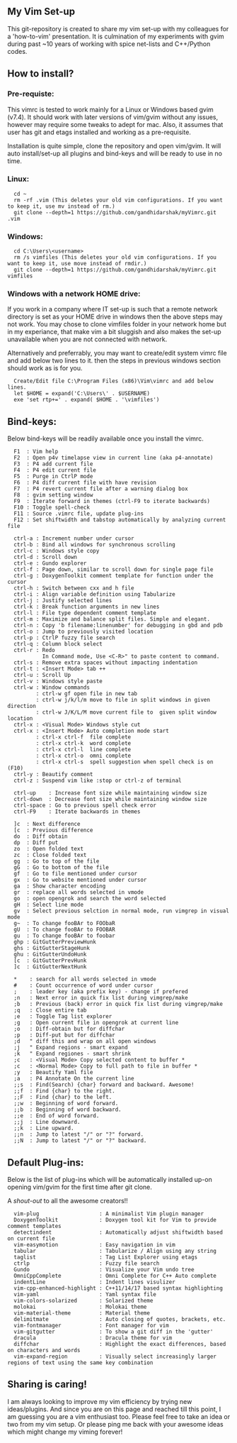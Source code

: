 ## My Vim Set-up
This git-repository is created to share my vim set-up with my colleagues for a 'how-to-vim' presentation. It is culmination of my experiments with gvim during past ~10 years of working with spice net-lists and C++/Python codes. 

## How to install?
### Pre-requiste:
This vimrc is tested to work mainly for a Linux or Windows based gvim (v7.4). It should work with later versions of vim/gvim without any issues, however may require some tweaks to adept for mac. Also, it assumes that user has git and etags installed and working as a pre-requisite.

Installation is quite simple, clone the repository and open vim/gvim. It will auto install/set-up all plugins and bind-keys and will be ready to use in no time.

### Linux:
      cd ~
      rm -rf .vim (This deletes your old vim configurations. If you want to keep it, use mv instead of rm.)
      git clone --depth=1 https://github.com/gandhidarshak/myVimrc.git .vim

### Windows:
      cd C:\Users\<username>
      rm /s vimfiles (This deletes your old vim configurations. If you want to keep it, use move instead of rmdir.)
      git clone --depth=1 https://github.com/gandhidarshak/myVimrc.git vimfiles

### Windows with a network HOME drive:
If you work in a company where IT set-up is such that a remote network directory is set as your HOME drive in windows then the above steps may not work. You may chose to clone vimfiles folder in your network home but in my experiance, that make vim a bit sluggish and also makes the set-up unavailable when you are not connected with network. 

Alternatively and preferrably, you may want to create/edit system vimrc file and add below two lines to it. then the steps in previous windows section should work as is for you.

      Create/Edit file C:\Program Files (x86)\Vim\vimrc and add below lines.
      let $HOME = expand('C:\Users\' . $USERNAME)
      exe 'set rtp+=' . expand( $HOME . '\vimfiles')

## Bind-keys: 
Below bind-keys will be readily available once you install the vimrc.

      F1  : Vim help
      F2  : Open p4v timelapse view in current line (aka p4-annotate)
      F3  : P4 add current file
      F4  : P4 edit current file
      F5  : Purge in CtrlP mode
      F6  : P4 diff current file with have revision
      F7  : P4 revert current file after a warning dialog box
      F8  : gvim setting window
      F9  : Iterate forward in themes (ctrl-F9 to iterate backwards)
      F10 : Toggle spell-check
      F11 : Source .vimrc file, update plug-ins
      F12 : Set shiftwidth and tabstop automatically by analyzing current file
      
      ctrl-a : Increment number under cursor
      ctrl-b : Bind all windows for synchronous scrolling
      ctrl-c : Windows style copy
      ctrl-d : Scroll down
      ctrl-e : Gundo explorer 
      ctrl-f : Page down, similar to scroll down for single page file
      ctrl-g : DoxygenToolkit comment template for function under the cursor
      ctrl-h : Switch between cxx and h file 
      ctrl-i : Align variable definition using Tabularize
      ctrl-j : Justify selected lines
      ctrl-k : Break function arguments in new lines 
      ctrl-l : File type dependent comment template 
      ctrl-m : Maximize and balance split files. Simple and elegant.
      ctrl-n : Copy 'b filename:linenumber' for debugging in gbd and pdb
      ctrl-o : Jump to previously visited location
      ctrl-p : CtrlP fuzzy file search
      ctrl-q : Column block select
      ctrl-r : Redo
               In Command mode, Use <C-R>" to paste content to command.
      ctrl-s : Remove extra spaces without impacting indentation
      ctrl-t : <Insert Mode> tab ++
      ctrl-u : Scroll Up
      ctrl-v : Windows style paste
      ctrl-w : Window commands
             : ctrl-w gf open file in new tab
             : ctrl-w j/k/l/m move to file in split windows in given direction
             : ctrl-w J/K/L/M move current file to  given split window location
      ctrl-x : <Visual Mode> Windows style cut
      ctrl-x : <Insert Mode> Auto completion mode start
             : ctrl-x ctrl-f  file complete
             : ctrl-x ctrl-k  word complete
             : ctrl-x ctrl-l  line complete
             : ctrl-x ctrl-o  omni complete
             : ctrl-x ctrl-s  spell suggestion when spell check is on (F10)
      ctrl-y : Beautify comment
      ctrl-z : Suspend vim like :stop or ctrl-z of terminal
      
      ctrl-up    : Increase font size while maintaining window size
      ctrl-down  : Decrease font size while maintaining window size
      ctrl-space : Go to previous spell check error
      ctrl-F9    : Iterate backwards in themes
      
      ]c  : Next difference
      [c  : Previous difference
      do  : Diff obtain
      dp  : Diff put
      zo  : Open folded text
      zc  : Close folded text
      gg  : Go to top of the file
      gG  : Go to bottom of the file
      gf  : Go to file mentioned under cursor
      gx  : Go to website mentioned under cursor
      ga  : Show character encoding
      gr  : replace all words selected in vmode
      go  : open opengrok and search the word selected
      gH  : Select line mode
      gv  : Select previous selction in normal mode, run vimgrep in visual mode
      g~  : To change fooBAr to FOObaR
      gU  : To change fooBAr to FOOBAR
      gu  : To change fooBAr to foobar
      ghp : GitGutterPreviewHunk
      ghs : GitGutterStageHunk
      ghu : GitGutterUndoHunk
      [c  : GitGutterPrevHunk
      ]c  : GitGutterNextHunk
      
      *    : search for all words selected in vmode
      #    : Count occurrence of word under cursor
      ;    : leader key (aka prefix key) - change if prefered
      ;n   : Next error in quick fix list during vimgrep/make
      ;b   : Previous (back) error in quick fix list during vimgrep/make
      ;q   : Close entire tab
      ;e   : Toggle Tag list explorer
      ;g   : Open current file in opengrok at current line
      ;o   : Diff-obtain but for diffchar
      ;p   : Diff-put but for diffchar
      ;d   " diff this and wrap on all open windows
      ;j   " Expand regions - smart expand
      ;k   " Expand regiones - smart shrink
      ;c   : <Visual Mode> Copy selected content to buffer *
      ;c   : <Normal Mode> Copy to full path to file in buffer *
      ;y   : Beautify Yaml file
      ;a   : P4 Annotate On the current line 
      ;;s  : Find(Search) {char} forward and backward. Awesome!
      ;;f  : Find {char} to the right.
      ;;F  : Find {char} to the left. 
      ;;w  : Beginning of word forward. 
      ;;b  : Beginning of word backward. 
      ;;e  : End of word forward. 
      ;;j  : Line downward. 
      ;;k  : Line upward. 
      ;;n  : Jump to latest "/" or "?" forward.
      ;;N  : Jump to latest "/" or "?" backward.

## Default Plug-ins: 
Below is the list of plug-ins which will be automatically installed up-on
opening vim/gvim for the first time after git clone.

A *shout-out* to all the awesome creators!!

      vim-plug                   : A minimalist Vim plugin manager
      DoxygenToolkit             : Doxygen tool kit for Vim to provide comment templates
      detectindent               : Automatically adjust shiftwidth based on current file
      vim-easymotion             : Easy navigation in vim
      tabular                    : Tabularize / Align using any string
      taglist                    : Tag List Explorer using etags
      ctrlp                      : Fuzzy file search
      Gundo                      : Visualize your Vim undo tree
      OmniCppComplete            : Omni Complete for C++ Auto complete
      indentLine                 : Indent lines visulizer
      vim-cpp-enhanced-highlight : C++11/14/17 based syntax highlighting
      vim-yaml                   : Yaml syntax file
      vim-colors-solarized       : Solarized theme
      molokai                    : Molokai theme
      vim-material-theme         : Material theme
      delimitmate                : Auto closing of quotes, brackets, etc.
      vim-fontmanager            : Font manager for vim
      vim-gitgutter              : To show a git diff in the 'gutter'
      dracula                    : Dracula theme for vim
      diffchar                   : Highlight the exact differences, based on characters and words
      vim-expand-region          : Visually select increasingly larger regions of text using the same key combination

## Sharing is caring!

I am always looking to improve my vim efficiency by trying new ideas/plugins. And since you are on this page and reached till this point, I am guessing you are a vim enthusiast too. Please feel free to take an idea or two from my vim setup. Or please ping me back with your awesome ideas which might change my viming forever!

